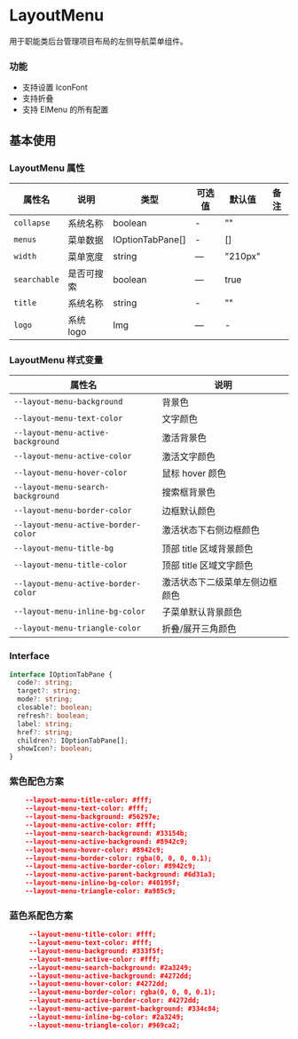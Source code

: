 <!--
 * @Author: weichunpei
 * @Date: 2023-10-20 09:30:23
 * @LastEditors: weichunpei
 * @LastEditTime: 2024-02-20 19:55:53
 * @Description: layoutHeader 组件
-->

# LayoutMenu

用于职能类后台管理项目布局的左侧导航菜单组件。

### 功能

- 支持设置 IconFont
- 支持折叠
- 支持 ElMenu 的所有配置

## 基本使用

<demo src="./basic.vue"></demo>

### LayoutMenu 属性

| 属性名       | 说明       | 类型             | 可选值 | 默认值  | 备注 |
| ------------ | ---------- | ---------------- | ------ | ------- | ---- |
| `collapse`   | 系统名称   | boolean          | -      | ""      |      |
| `menus`      | 菜单数据   | IOptionTabPane[] | -      | []      |      |
| `width`      | 菜单宽度   | string           | —      | "210px" |      |
| `searchable` | 是否可搜索 | boolean          | —      | true    |      |
| `title`      | 系统名称   | string           | -      | ""      |      |
| `logo`       | 系统 logo  | Img              | —      | -       |      |

### LayoutMenu 样式变量

| 属性名                              | 说明                           |
| ----------------------------------- | ------------------------------ |
| `--layout-menu-background`          | 背景色                         |
| `--layout-menu-text-color`          | 文字颜色                       |
| `--layout-menu-active-background`   | 激活背景色                     |
| `--layout-menu-active-color`        | 激活文字颜色                   |
| `--layout-menu-hover-color`         | 鼠标 hover 颜色                |
| `--layout-menu-search-background`   | 搜索框背景色                   |
| `--layout-menu-border-color`        | 边框默认颜色                   |
| `--layout-menu-active-border-color` | 激活状态下右侧边框颜色         |
| `--layout-menu-title-bg`            | 顶部 title 区域背景颜色        |
| `--layout-menu-title-color`         | 顶部 title 区域文字颜色        |
| `--layout-menu-active-border-color` | 激活状态下二级菜单左侧边框颜色 |
| `--layout-menu-inline-bg-color`     | 子菜单默认背景颜色             |
| `--layout-menu-triangle-color`      | 折叠/展开三角颜色              |

### Interface

```ts
interface IOptionTabPane {
  code?: string;
  target?: string;
  mode?: string;
  closable?: boolean;
  refresh?: boolean;
  label: string;
  href?: string;
  children?: IOptionTabPane[];
  showIcon?: boolean;
}
```

### 紫色配色方案

```json
    --layout-menu-title-color: #fff;
    --layout-menu-text-color: #fff;
    --layout-menu-background: #56297e;
    --layout-menu-active-color: #fff;
    --layout-menu-search-background: #33154b;
    --layout-menu-active-background: #8942c9;
    --layout-menu-hover-color: #8942c9;
    --layout-menu-border-color: rgba(0, 0, 0, 0.1);
    --layout-menu-active-border-color: #8942c9;
    --layout-menu-active-parent-background: #6d31a3;
    --layout-menu-inline-bg-color: #40195f;
    --layout-menu-triangle-color: #a985c9;
```

### 蓝色系配色方案

```json
     --layout-menu-title-color: #fff;
     --layout-menu-text-color: #fff;
     --layout-menu-background: #333f5f;
     --layout-menu-active-color: #fff;
     --layout-menu-search-background: #2a3249;
     --layout-menu-active-background: #4272dd;
     --layout-menu-hover-color: #4272dd;
     --layout-menu-border-color: rgba(0, 0, 0, 0.1);
     --layout-menu-active-border-color: #4272dd;
     --layout-menu-active-parent-background: #334c84;
     --layout-menu-inline-bg-color: #2a3249;
     --layout-menu-triangle-color: #969ca2;
```

